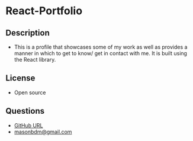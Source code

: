 # React-Portfolio

## Description

- This is a profile that showcases some of my work as well as provides a manner in which to get to know/ get in contact with me. It is built using the React library.

## License

- Open source

## Questions

- [GitHub URL](https://github.com/masonweiner)
- <masonbdm@gmail.com>
